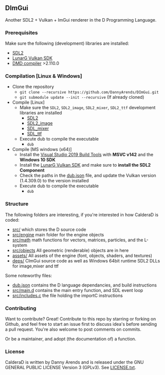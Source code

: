 ## DImGui
Another SDL2 + Vulkan + ImGui renderer in the D Programming Language.

### Prerequisites
Make sure the following (development) libraries are installed:
* [SDL2](https://www.libsdl.org/)
* [LunarG Vulkan SDK](https://vulkan.lunarg.com/)
* [DMD compiler](https://dlang.org/download.html) >2.110.0

### Compilation [Linux & Windows]

* Clone the repository
  * `git clone --recursive https://github.com/DannyArends/DImGui.git`
  * `git submodule update --init --recursive` (If already cloned)
* Compile [Linux]
  * Make sure the `SDL2`, `SDL2_image`, `SDL2_mixer`, `SDL2_ttf` development libraries are installed
    * [SDL2](https://www.libsdl.org/)
    * [SDL2_image](https://www.libsdl.org/projects/SDL_image/)
    * [SDL_mixer](https://www.libsdl.org/projects/SDL_mixer/)
    * [SDL_ttf](https://www.libsdl.org/projects/SDL_ttf/)
  * Execute dub to compile the executable
    * `dub`
* Compile [MS windows (x64)]
  * Install the [Visual Studio 2019 Build Tools](https://visualstudio.microsoft.com/downloads/?q=build+tools) with **MSVC v142** and the **Windows 10 SDK**
  * Install the [LunarG Vulkan SDK](https://vulkan.lunarg.com/) and make sure to **install the SDL2 Component**
  * Check the paths in the [dub.json](./dub.json) file, and update the Vulkan version (1.4.309.0) to the version installed
  * Execute dub to compile the executable
    * `dub`

### Structure
The following folders are interesting, if you're interested in how CalderaD is coded:

- [src/](./src/) which stores the D source code 
- [src/engine](./src/engine/) main folder for the engine objects
- [src/math](./src/math/) math functions for vectors, matrices, particles, and the L-system
- [src/objects](./src/objects) All geometric (renderable) objects are in here
- [assets/](./assets/) All assets of the engine (font, objects, shaders, and textures)
- [deps/](./deps/) CImGui source code as well as Windows 64bit runtime SDL2 DLLs for image,mixer and ttf

Some noteworthy files:

- [dub.json](./dub.json) contains the D language dependancies, and build instructions
- [src/main.d](./src/main.d) contains the main entry function, and SDL event loop
- [src/includes.c](./src/includes.c) the file holding the importC instructions

### Contributing

Want to contribute? Great! Contribute to this repo by starring or forking on Github, and feel free 
to start an issue first to discuss idea's before sending a pull request. You're also welcome to 
post comments on commits.

Or be a maintainer, and adopt (the documentation of) a function.

### License

CalderaD is written by Danny Arends and is released under the GNU GENERAL PUBLIC LICENSE Version 3 (GPLv3). See [LICENSE.txt](./LICENSE.txt).
